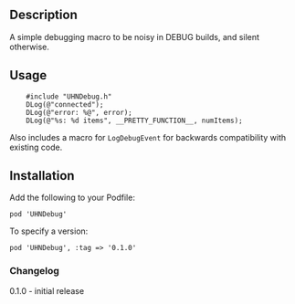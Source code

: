 
## Description

A simple debugging macro to be noisy in DEBUG builds, and silent otherwise.

## Usage

```
    #include "UHNDebug.h"
    DLog(@"connected");
    DLog(@"error: %@", error);
    DLog(@"%s: %d items", __PRETTY_FUNCTION__, numItems);	
```

Also includes a macro for `LogDebugEvent` for backwards compatibility with existing code.

## Installation

Add the following to your Podfile:

    pod 'UHNDebug'
To specify a version:

    pod 'UHNDebug', :tag => '0.1.0'

### Changelog

0.1.0 - initial release
